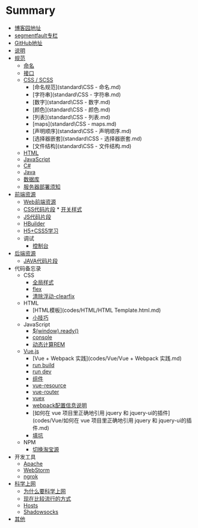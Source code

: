 # Summary

* [博客园地址](http:/www.cnblogs.com/blog-leo)
* [segmentfault专栏](https://segmentfault.com/blog/mr-leo)
* [GitHub地址](https://github.com/MrLeo)
* [说明](README.md)
* [规范](standard/README.md)
  * [命名](standard/命名.md)
  * [接口](standard/接口.md)
  * [CSS / SCSS](standard/CSS.md)
    * [命名规范](standard\CSS - 命名.md)
    * [字符串](standard\CSS - 字符串.md)
    * [数字](standard\CSS - 数字.md)
    * [颜色](standard\CSS - 颜色.md)
    * [列表](standard\CSS - 列表.md)
    * [maps](standard\CSS - maps.md)
    * [声明顺序](standard\CSS - 声明顺序.md)
    * [选择器嵌套](standard\CSS - 选择器嵌套.md)
    * [文件结构](standard\CSS - 文件结构.md)
  * [HTML](standard/HTML.md)
  * [JavaScript](standard/JavaScript.md)
  * [C#](standard/csharp.md)
  * [Java](standard/java.md)
  * [数据库](standard/数据库.md)
  * [服务器部署须知](standard/项目部署须知.md)
* [前端资源](resource/README.md)
  * [Web前端资源](resource/Web前端.md)
  * [CSS代码片段](resource/CSS代码片段.md)
        * [开关样式](resource/switch.md)
  * [JS代码片段](resource/JS代码片段.md)
  * [HBuilder](resource/HBuilder.md)
  * [H5+CSS5学习](resource/H5+CSS3.md)
  * 调试
      * [控制台](resource/console.md)
* [后端资源](resource2/README.md)
  * [JAVA代码片段](resource2/java.md)
* 代码备忘录
    * CSS
        * [全局样式](codes/CSS/global.md)
        * [flex](codes/CSS/flex.md)
        * [清除浮动-clearfix](codes/CSS/clearfix.css.md)
    * HTML
        * [HTML模板](codes/HTML/HTML Template.html.md)
        * [小技巧](codes/HTML/小技巧.md)
    * JavaScript
        * [$(window).ready()](codes/JavaScript/window.ready.md)
        * [console](codes/JavaScript/console.md)
        * [动态计算REM](codes/JavaScript/动态计算REM.javascript.md)
    * [Vue.js](codes/Vue/README.md)
        * [Vue + Webpack 实践](codes/Vue/Vue + Webpack 实践.md)
        * [run build](codes/Vue/run_build.md)
        * [run dev](codes/Vue/run_dev.md)
        * [组件](codes/Vue/组件.md)
        * [vue-resource](codes/Vue/vue-resource.md)
        * [vue-router](codes/Vue/vue-router.md)
        * [vuex](codes/Vue/vuex.md)
        * [webpack配置信息说明](codes/Vue/webpack配置信息说明.md)
        * [如何在 vue 项目里正确地引用 jquery 和 jquery-ui的插件](codes/Vue/如何在 vue 项目里正确地引用 jquery 和 jquery-ui的插件.md)
        * [填坑](codes/Vue/错误收集.md)
    * NPM
        * [切换淘宝源](C:/Users/lxbin/Documents/WWW/books/codes/NPM/切换淘宝源.md)
* 开发工具
    * [Apache](tools/Apache.md)
    * [WebStorm](tools/WebStorm.md)
    * [ngrok](tools/ngrok.md)
* [科学上网](GFW/README.md)
  * [为什么要科学上网](GFW/why.md)
  * [现在比较流行的方式](GFW/how.md)
  * [Hosts](GFW/hosts.md)
  * [Shadowsocks](GFW/shadowsocks.md)
* [其他](other)

